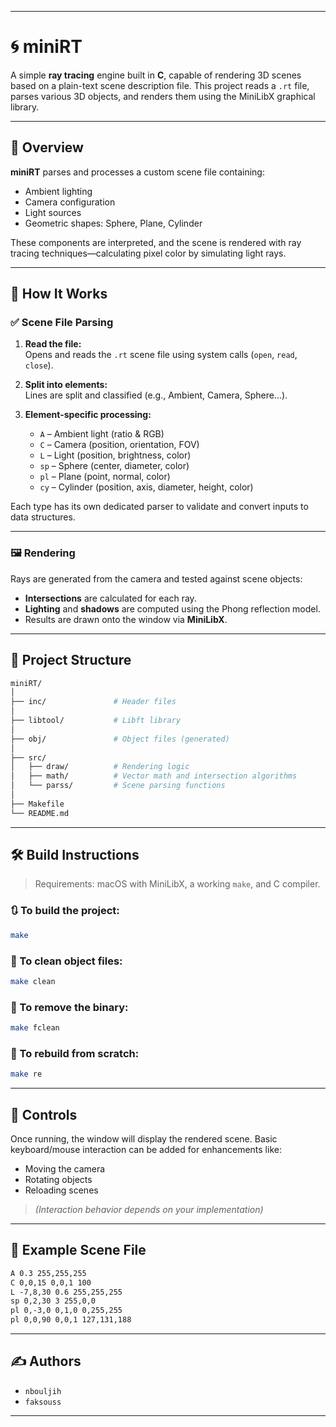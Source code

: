 
---

# 🌀 miniRT

A simple **ray tracing** engine built in **C**, capable of rendering 3D scenes based on a plain-text scene description file. This project reads a `.rt` file, parses various 3D objects, and renders them using the MiniLibX graphical library.

---

## 📜 Overview

**miniRT** parses and processes a custom scene file containing:

- Ambient lighting
- Camera configuration
- Light sources
- Geometric shapes: Sphere, Plane, Cylinder

These components are interpreted, and the scene is rendered with ray tracing techniques—calculating pixel color by simulating light rays.

---

## 🔧 How It Works

### ✅ Scene File Parsing
1. **Read the file:**  
   Opens and reads the `.rt` scene file using system calls (`open`, `read`, `close`).

2. **Split into elements:**  
   Lines are split and classified (e.g., Ambient, Camera, Sphere...).

3. **Element-specific processing:**  
   - `A` – Ambient light (ratio & RGB)
   - `C` – Camera (position, orientation, FOV)
   - `L` – Light (position, brightness, color)
   - `sp` – Sphere (center, diameter, color)
   - `pl` – Plane (point, normal, color)
   - `cy` – Cylinder (position, axis, diameter, height, color)

Each type has its own dedicated parser to validate and convert inputs to data structures.

---

### 🖼️ Rendering
Rays are generated from the camera and tested against scene objects:
- **Intersections** are calculated for each ray.
- **Lighting** and **shadows** are computed using the Phong reflection model.
- Results are drawn onto the window via **MiniLibX**.

---

## 📁 Project Structure

```bash
miniRT/
│
├── inc/               # Header files
│
├── libtool/           # Libft library
│
├── obj/               # Object files (generated)
│
├── src/
│   ├── draw/          # Rendering logic
│   ├── math/          # Vector math and intersection algorithms
│   └── parss/         # Scene parsing functions
│
├── Makefile
└── README.md
```

---

## 🛠️ Build Instructions

> Requirements: macOS with MiniLibX, a working `make`, and C compiler.

### 🔃 To build the project:
```bash
make
```

### 🧼 To clean object files:
```bash
make clean
```

### 🧨 To remove the binary:
```bash
make fclean
```

### 🔄 To rebuild from scratch:
```bash
make re
```

---

## 📌 Controls

Once running, the window will display the rendered scene. Basic keyboard/mouse interaction can be added for enhancements like:
- Moving the camera
- Rotating objects
- Reloading scenes

> *(Interaction behavior depends on your implementation)*

---

## 🧪 Example Scene File

```txt
A 0.3 255,255,255
C 0,0,15 0,0,1 100      
L -7,8,30 0.6 255,255,255
sp 0,2,30 3 255,0,0
pl 0,-3,0 0,1,0 0,255,255
pl 0,0,90 0,0,1 127,131,188
```

---

## ✍️ Authors

- `nbouljih`
- `faksouss`

---